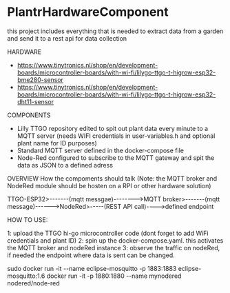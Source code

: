 # PlantrHardwareComponent

this project includes everything that is needed to extract data from a garden and send it to a rest api for data collection

HARDWARE
- https://www.tinytronics.nl/shop/en/development-boards/microcontroller-boards/with-wi-fi/lilygo-ttgo-t-higrow-esp32-bme280-sensor
- https://www.tinytronics.nl/shop/en/development-boards/microcontroller-boards/with-wi-fi/lilygo-ttgo-t-higrow-esp32-dht11-sensor

COMPONENTS
- Lilly TTGO repository edited to spit out plant data every minute to a MQTT server (needs WIFI credentials in user-variables.h and optional plant name for ID purposes)
- Standard MQTT server defined in the docker-compose file
- Node-Red configured to subscribe to the MQTT gateway and spit the data as JSON to a defined adress

OVERVIEW
How the compoments should talk (Note: the MQTT broker and NodeRed module should be hosten on a RPI or other hardware solution)

TTGO-ESP32>-------(mqtt messgae)-------->MQTT broker>-------(mqtt message)------>NodeRed>-----(REST API call)---->defined endpoint

HOW TO USE:

1: upload the TTGO hi-go microcontroller code (dont forget to add WiFi credentials and plant ID)
2: spin up the docker-compose.yaml. this activates the MQTT broker and nodeRed instance
3: observe the traffic on nodeRed, if needed the endpoint where data is sent can be changed. 


sudo docker run -it --name eclipse-mosquitto -p 1883:1883 eclipse-mosquitto:1.6
docker run -it -p 1880:1880 --name mynodered nodered/node-red
